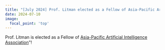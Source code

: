 ```yaml
---
title: "[July 2024] Prof. Litman elected as a Fellow of Asia-Pacific Artificial Intelligence Association"
date: 2024-07-10
image:
  focal_point: 'top'
---
```

Prof. Litman is elected as a Fellow of [Asia-Pacific Artificial
Intelligence Association](https://www.aaia-ai.org/fellows?words=litman)"!
<!--more-->
